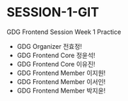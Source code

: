 # SESSION-1-GIT

GDG Frontend Session Week 1 Practice

- GDG Organizer 전효정!
- GDG Frontend Core 정윤석!
- GDG Frontend Core 이유진!
- GDG Frontend Member 이지원!
- GDG Frontend Member 이서인!
- GDG Frontend Member 박지윤!

